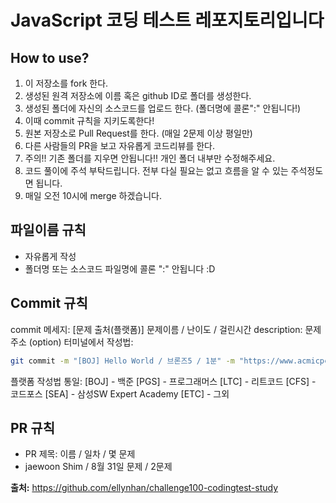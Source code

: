 # JavaScript 코딩 테스트 레포지토리입니다

## How to use?

1. 이 저장소를 fork 한다.
2. 생성된 원격 저장소에 이름 혹은 github ID로 폴더를 생성한다.
3. 생성된 폴더에 자신의 소스코드를 업로드 한다. (폴더명에 콜론":" 안됩니다!)
4. 이때 commit 규칙을 지키도록한다!
5. 원본 저장소로 Pull Request를 한다. (매일 2문제 이상 평일만)
6. 다른 사람들의 PR을 보고 자유롭게 코드리뷰를 한다.
7. 주의!! 기존 폴더를 지우면 안됩니다!! 개인 폴더 내부만 수정해주세요.
8. 코드 풀이에 주석 부탁드립니다. 전부 다실 필요는 없고 흐름을 알 수 있는 주석정도면 됩니다.
9. 매일 오전 10시에 merge 하겠습니다.

## 파일이름 규칙

- 자유롭게 작성
- 폴더명 또는 소스코드 파일명에 콜론 ":" 안됩니다 :D

## Commit 규칙

commit 메세지: [문제 출처(플랫폼)] 문제이름 / 난이도 / 걸린시간
description: 문제 주소 (option)
터미널에서 작성법:

```bash
git commit -m "[BOJ] Hello World / 브론즈5 / 1분" -m "https://www.acmicpc.net/problem/2557"
```

플랫폼 작성법 통일:
[BOJ] - 백준
[PGS] - 프로그래머스
[LTC] - 리트코드
[CFS] - 코드포스
[SEA] - 삼성SW Expert Academy
[ETC] - 그외

## PR 규칙

- PR 제목: 이름 / 일차 / 몇 문제
- jaewoon Shim / 8월 31일 문제 / 2문제

**출처:** <https://github.com/ellynhan/challenge100-codingtest-study>
